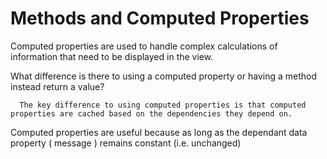 # Methods and Computed Properties


Computed properties are used to handle complex calculations of information that need to be displayed in the view.

What difference is there to using a computed property or having a method instead return a value?

      The key difference to using computed properties is that computed properties are cached based on the dependencies they depend on.

Computed properties are useful because as long as the dependant data property ( message ) remains constant (i.e. unchanged)
